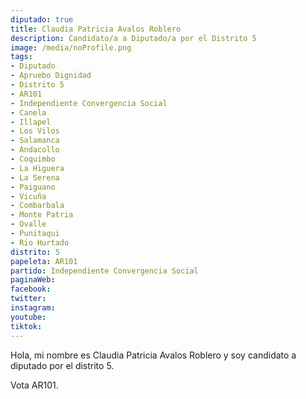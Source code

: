 ```yaml
---
diputado: true
title: Claudia Patricia Avalos Roblero
description: Candidato/a a Diputado/a por el Distrito 5
image: /media/noProfile.png
tags:
- Diputado
- Apruebo Dignidad
- Distrito 5
- AR101
- Independiente Convergencia Social
- Canela
- Illapel
- Los Vilos
- Salamanca
- Andacollo
- Coquimbo
- La Higuera
- La Serena
- Paiguano
- Vicuña
- Combarbala
- Monte Patria
- Ovalle
- Punitaqui
- Rio Hurtado
distrito: 5
papeleta: AR101
partido: Independiente Convergencia Social
paginaWeb:
facebook:
twitter:
instagram:
youtube:
tiktok:
---
```

Hola, mi nombre es Claudia Patricia Avalos Roblero y soy candidato a diputado por el distrito 5.

Vota AR101.